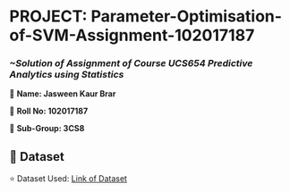 # PROJECT: Parameter-Optimisation-of-SVM-Assignment-102017187

### *~Solution of Assignment of Course UCS654 Predictive Analytics using Statistics*

🌸 **Name: Jasween Kaur Brar**

🌸 **Roll No: 102017187**

🌸 **Sub-Group: 3CS8**

## 💠 Dataset

⭐ Dataset Used: [Link of Dataset](https://archive.ics.uci.edu/ml/datasets/Mushroom)







